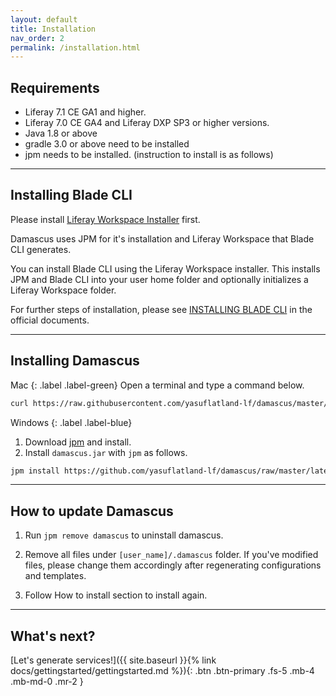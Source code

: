 ```yaml
---
layout: default
title: Installation
nav_order: 2
permalink: /installation.html
---
```

## Requirements
- Liferay 7.1 CE GA1 and higher.
- Liferay 7.0 CE GA4 and Liferay DXP SP3 or higher versions.
- Java 1.8 or above
- gradle 3.0 or above need to be installed
- jpm needs to be installed. (instruction to install is as follows)

---

## Installing Blade CLI

Please install [Liferay Workspace Installer](https://sourceforge.net/projects/lportal/files/Liferay%20Workspace) first.

Damascus uses JPM for it's installation and Liferay Workspace that Blade CLI generates. 

You can install Blade CLI using the Liferay Workspace installer. This installs JPM and Blade CLI into your user home folder and optionally initializes a Liferay Workspace folder.

For further steps of installation, please see [INSTALLING BLADE CLI](https://dev.liferay.com/ja/develop/tutorials/-/knowledge_base/7-1/installing-blade-cli) in the official documents.

---

## Installing Damascus

Mac
{: .label .label-green}
Open a terminal and type a command below.

```bash
curl https://raw.githubusercontent.com/yasuflatland-lf/damascus/master/installers/global | sudo sh
```

Windows
{: .label .label-blue}

1. Download [jpm](https://raw.githubusercontent.com/jpm4j/jpm4j.installers/master/dist/jpm-setup.exe) and install.
2. Install ```damascus.jar``` with ```jpm``` as follows. 

```bash
jpm install https://github.com/yasuflatland-lf/damascus/raw/master/latest/damascus.jar
```

---

## How to update Damascus

1. Run ```jpm remove damascus``` to uninstall damascus.

2. Remove all files under ```[user_name]/.damascus``` folder. If you've modified files, please change them accordingly after regenerating configurations and templates.

3. Follow How to install section to install again.

---

## What's next?
[Let's generate services!]({{ site.baseurl }}{% link docs/gettingstarted/gettingstarted.md %}){: .btn .btn-primary .fs-5 .mb-4 .mb-md-0 .mr-2 }
